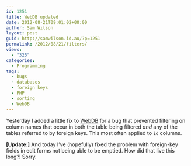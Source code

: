 ```yaml
---
id: 1251
title: WebDB updated
date: 2012-08-21T09:01:02+00:00
author: Sam Wilson
layout: post
guid: http://samwilson.id.au/?p=1251
permalink: /2012/08/21/filters/
views:
  - "325"
categories:
  - Programming
tags:
  - bugs
  - databases
  - foreign keys
  - PHP
  - sorting
  - WebDB
---
```

Yesterday I added a little fix to [WebDB](https://github.com/samwilson/kohana_webdb) for a bug that prevented filtering on column names that occur in both the table being filtered _and_ any of the tables referred to by foreign keys. This most often applied to `id` columns.

**[Update:]** And today I&#8217;ve (hopefully) fixed the problem with foreign-key fields in edit forms not being able to be emptied. How did that live this long?! Sorry.